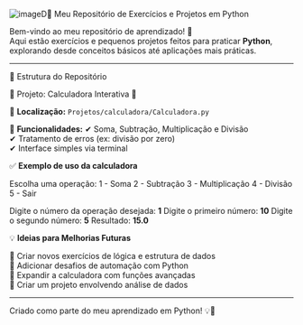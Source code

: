 ![image](https://github.com/user-attachments/assets/821123f0-07ff-48c3-853c-496962a6c592)D🐍 Meu Repositório de Exercícios e Projetos em Python

Bem-vindo ao meu repositório de aprendizado! 🚀  
Aqui estão exercícios e pequenos projetos feitos para praticar **Python**, explorando desde conceitos básicos até aplicações mais práticas.

---

📂 Estrutura do Repositório

📌 Projeto: Calculadora Interativa 🧮

📍 **Localização:** `Projetos/calculadora/Calculadora.py`  

🔹 **Funcionalidades:**
✔ Soma, Subtração, Multiplicação e Divisão  
✔ Tratamento de erros (ex: divisão por zero)  
✔ Interface simples via terminal  

✅ **Exemplo de uso da calculadora**

Escolha uma operação:
1 - Soma
2 - Subtração
3 - Multiplicação
4 - Divisão
5 - Sair

Digite o número da operação desejada: **1**
Digite o primeiro número: **10**
Digite o segundo número: **5**
Resultado: **15.0**

💡 **Ideias para Melhorias Futuras**  

📌 Criar novos exercícios de lógica e estrutura de dados  
📌 Adicionar desafios de automação com Python  
📌 Expandir a calculadora com funções avançadas  
📌 Criar um projeto envolvendo análise de dados  

---

Criado como parte do meu aprendizado em Python! 💡🚀  
